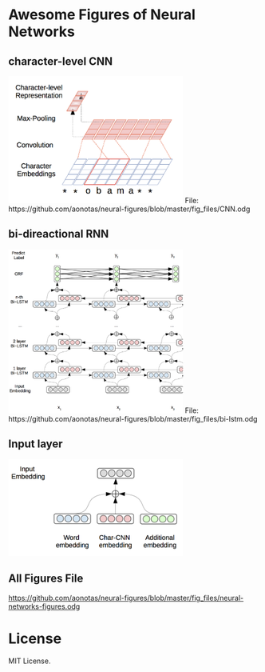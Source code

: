 # Awesome Figures of Neural Networks

## character-level CNN
<img src="https://github.com/aonotas/neural-figures/blob/master/img/char_cnn.png" width="350">
File: https://github.com/aonotas/neural-figures/blob/master/fig_files/CNN.odg


## bi-direactional RNN
<img src="https://github.com/aonotas/neural-figures/blob/master/img/bi-lstm.png" width="350">
File: https://github.com/aonotas/neural-figures/blob/master/fig_files/bi-lstm.odg


## Input layer
<img src="https://github.com/aonotas/neural-figures/blob/master/img/input-deep-crf.png" width="350">

## All Figures File
https://github.com/aonotas/neural-figures/blob/master/fig_files/neural-networks-figures.odg


# License
MIT License.
